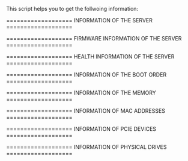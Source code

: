 This script helps you to get the follwoing information: 

=================== INFORMATION OF THE SERVER ===================

=================== FIRMWARE INFORMATION OF THE SERVER ===================

=================== HEALTH INFORMATION OF THE SERVER ===================

=================== INFORMATION OF THE BOOT ORDER ===================

=================== INFORMATION OF THE MEMORY ===================

=================== INFORMATION OF MAC ADDRESSES ===================

=================== INFORMATION OF PCIE DEVICES ===================

=================== INFORMATION OF PHYSICAL DRIVES ===================

